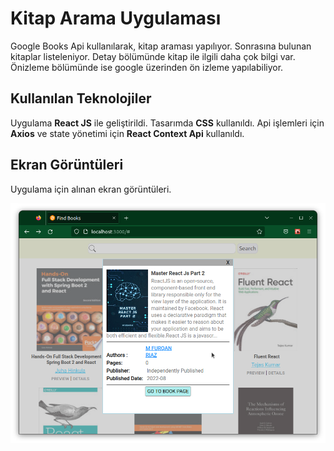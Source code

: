 # Kitap Arama Uygulaması

Google Books Api kullanılarak, kitap araması yapılıyor. Sonrasına bulunan kitaplar listeleniyor. Detay bölümünde kitap ile ilgili daha çok bilgi var. Önizleme bölümünde ise google üzerinden ön izleme yapılabiliyor.

## Kullanılan Teknolojiler

Uygulama **React JS** ile geliştirildi. Tasarımda **CSS** kullanıldı. Api işlemleri için **Axios** ve state yönetimi için **React Context Api** kullanıldı.

## Ekran Görüntüleri

Uygulama için alınan ekran görüntüleri.

![Findbooks](findbooks-screen-shut.png)